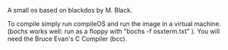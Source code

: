 A small os based on blackdos by M. Black.

To compile simply run compileOS and run the image in a virtual machine. (bochs works well: run as a floppy with "bochs -f osxterm.txt" ). You will need the Bruce Evan's C Compiler (bcc).
